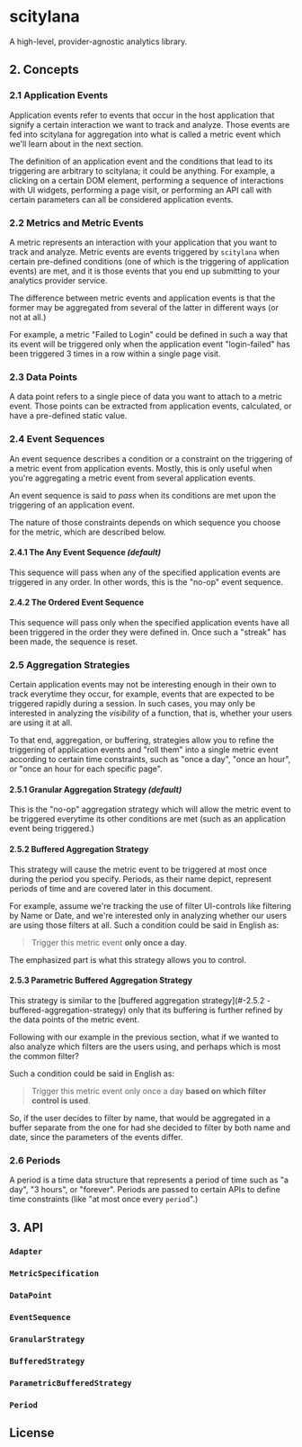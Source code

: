 # scitylana

A high-level, provider-agnostic analytics library.

## 2. Concepts

### 2.1 Application Events

Application events refer to events that occur in the host application that
signify a certain interaction we want to track and analyze. Those events are
fed into scitylana for aggregation into what is called a metric event which
we'll learn about in the next section.

The definition of an application event and the conditions that lead to its
triggering are arbitrary to scitylana; it could be anything. For example, a
clicking on a certain DOM element, performing a sequence of interactions with
UI widgets, performing a page visit, or performing an API call with certain
parameters can all be considered application events.

### 2.2 Metrics and Metric Events

A metric represents an interaction with your application that you want to track
and analyze. Metric events are events triggered by `scitylana` when certain
pre-defined conditions (one of which is the triggering of application events)
are met, and it is those events that you end up submitting to your analytics
provider service.

The difference between metric events and application events is that the former
may be aggregated from several of the latter in different ways (or not at all.)

For example, a metric "Failed to Login" could be defined in such a way that its
event will be triggered only when the application event "login-failed" has been
triggered 3 times in a row within a single page visit.

### 2.3 Data Points

A data point refers to a single piece of data you want to attach to a metric
event. Those points can be extracted from application events, calculated, or
have a pre-defined static value.

### 2.4 Event Sequences

An event sequence describes a condition or a constraint on the triggering of a
metric event from application events. Mostly, this is only useful when you're
aggregating a metric event from several application events.

An event sequence is said to _pass_ when its conditions are met upon the
triggering of an application event.

The nature of those constraints depends on which sequence you choose for the
metric, which are described below.

#### 2.4.1 The Any Event Sequence _(default)_

This sequence will pass when any of the specified application events are
triggered in any order. In other words, this is the "no-op" event sequence.

#### 2.4.2 The Ordered Event Sequence

This sequence will pass only when the specified application events have all
been triggered in the order they were defined in. Once such a "streak" has been
made, the sequence is reset.

### 2.5 Aggregation Strategies

Certain application events may not be interesting enough in their own to track
everytime they occur, for example, events that are expected to be triggered
rapidly during a session. In such cases, you may only be interested in
analyzing the _visibility_ of a function, that is, whether your users are using
it at all.

To that end, aggregation, or buffering, strategies allow you to refine the
triggering of application events and "roll them" into a single metric event
according to certain time constraints, such as "once a day", "once an hour", or
"once an hour for each specific page".

#### 2.5.1 Granular Aggregation Strategy _(default)_

This is the "no-op" aggregation strategy which will allow the metric event to
be triggered everytime its other conditions are met (such as an application
event being triggered.)

#### 2.5.2 Buffered Aggregation Strategy

This strategy will cause the metric event to be triggered at most once during
the period you specify. Periods, as their name depict, represent periods of
time and are covered later in this document.

For example, assume we're tracking the use of filter UI-controls like filtering
by Name or Date, and we're interested only in analyzing whether our users are
using those filters at all. Such a condition could be said in English as:

> Trigger this metric event **only once a day**.

The emphasized part is what this strategy allows you to control.

#### 2.5.3 Parametric Buffered Aggregation Strategy

This strategy is similar to the [buffered aggregation strategy](#-2.5.2
-buffered-aggregation-strategy) only that its buffering is further refined by
the data points of the metric event.

Following with our example in the previous section, what if we wanted to also
analyze which filters are the users using, and perhaps which is most the common
filter?

Such a condition could be said in English as:

> Trigger this metric event only once a day **based on which filter control is
> used**.

So, if the user decides to filter by name, that would be aggregated in a buffer
separate from the one for had she decided to filter by both name and date,
since the parameters of the events differ.

### 2.6 Periods

A period is a time data structure that represents a period of time such as "a
day", "3 hours", or "forever". Periods are passed to certain APIs to define
time constraints (like "at most once every `period`".)

## 3. API

### `Adapter`
### `MetricSpecification`
### `DataPoint`
### `EventSequence`
### `GranularStrategy`
### `BufferedStrategy`
### `ParametricBufferedStrategy`
### `Period`


## License